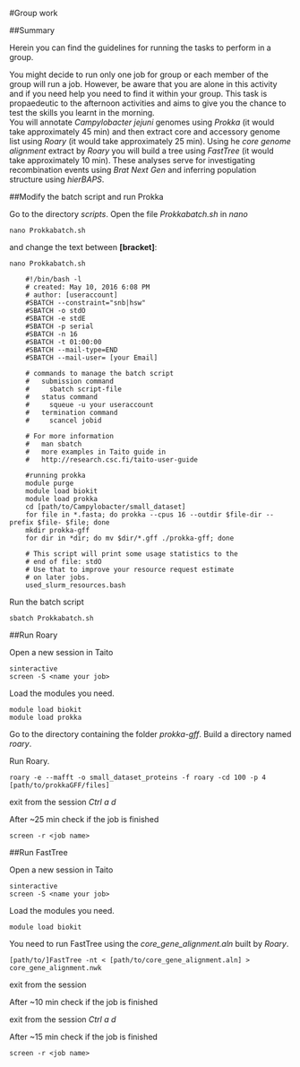 #Group work

##Summary

Herein you can find the guidelines for running the tasks to perform in a group.

You might decide to run only one job for group or each member of the group will run a job. However, be aware that you are alone in this activity and if you need help you need to find it within your group.
This task is propaedeutic to the afternoon activities and aims to give you the chance to test the skills you learnt in the morning.   
You will annotate *Campylobacter jejuni* genomes using *Prokka* (it would take approximately 45 min) and then extract core and accessory genome list using *Roary* (it would take approximately 25 min). Using he *core genome alignment* extract by *Roary* you will build a tree using *FastTree* (it would take approximately 10 min). These analyses serve for investigating recombination events using *Brat Next Gen* and inferring population structure using *hierBAPS*.


##Modify the batch script and run Prokka

Go to the directory *scripts*.
Open the file *Prokkabatch.sh* in *nano*

```
nano Prokkabatch.sh
```
and change the text between **[bracket]**:

```
nano Prokkabatch.sh

    #!/bin/bash -l
    # created: May 10, 2016 6:08 PM
    # author: [useraccount]
    #SBATCH --constraint="snb|hsw"
    #SBATCH -o stdO
    #SBATCH -e stdE
    #SBATCH -p serial
    #SBATCH -n 16
    #SBATCH -t 01:00:00
    #SBATCH --mail-type=END
    #SBATCH --mail-user= [your Email]

    # commands to manage the batch script
    #   submission command
    #     sbatch script-file
    #   status command
    #     squeue -u your useraccount
    #   termination command
    #     scancel jobid

    # For more information
    #   man sbatch
    #   more examples in Taito guide in
    #   http://research.csc.fi/taito-user-guide

    #running prokka
    module purge
    module load biokit
    module load prokka
    cd [path/to/Campylobacter/small_dataset]
    for file in *.fasta; do prokka --cpus 16 --outdir $file-dir --prefix $file- $file; done
    mkdir prokka-gff
    for dir in *dir; do mv $dir/*.gff ./prokka-gff; done

    # This script will print some usage statistics to the
    # end of file: stdO
    # Use that to improve your resource request estimate
    # on later jobs.
    used_slurm_resources.bash

```

Run the batch script

```
sbatch Prokkabatch.sh
```

##Run Roary

Open a new session in Taito

```
sinteractive
screen -S <name your job>
```

Load the modules you need.

```
module load biokit
module load prokka
```

Go to the directory containing the folder *prokka-gff*.
Build a directory named *roary*.

Run Roary.

```
roary -e --mafft -o small_dataset_proteins -f roary -cd 100 -p 4 [path/to/prokkaGFF/files]
```

exit from the session *Ctrl a d*

After ~25 min check if the job is finished 

```
screen -r <job name>
```

##Run FastTree

Open a new session in Taito

```
sinteractive
screen -S <name your job>
```

Load the modules you need.

```
module load biokit
```

You need to run FastTree using the *core_gene_alignment.aln* built by *Roary*.

```
[path/to/]FastTree -nt < [path/to/core_gene_alignment.aln] > core_gene_alignment.nwk
```
exit from the session

After ~10 min check if the job is finished 

exit from the session *Ctrl a d*

After ~15 min check if the job is finished 

```
screen -r <job name>
```

